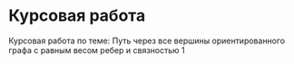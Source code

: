 # Курсовая работа
Курсовая работа по теме: Путь через все вершины ориентированного графа с равным весом ребер и связностью 1
